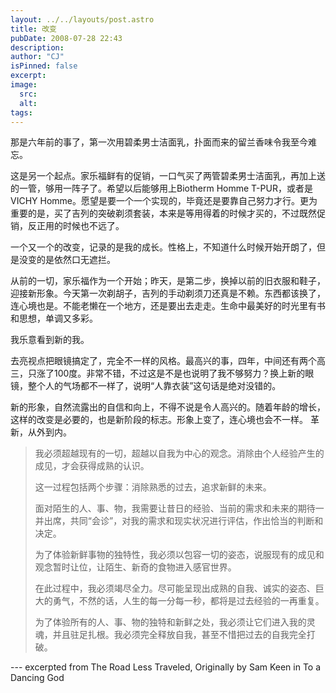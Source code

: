 ```yaml
---
layout: ../../layouts/post.astro
title: 改变
pubDate: 2008-07-28 22:43
description: 
author: "CJ"
isPinned: false
excerpt: 
image:
  src:
  alt:
tags: 
---
```

那是六年前的事了，第一次用碧柔男士洁面乳，扑面而来的留兰香味令我至今难忘。

这是另一个起点。家乐福鲜有的促销，一口气买了两管碧柔男士洁面乳，再加上送的一管，够用一阵子了。希望以后能够用上Biotherm Homme T-PUR，或者是VICHY Homme。愿望是要一个一个实现的，毕竟还是要靠自己努力才行。更为重要的是，买了吉列的突破剃须套装，本来是等用得着的时候才买的，不过既然促销，反正用的时候也不远了。

一个又一个的改变，记录的是我的成长。性格上，不知道什么时候开始开朗了，但是没变的是依然口无遮拦。

从前的一切，家乐福作为一个开始；昨天，是第二步，换掉以前的旧衣服和鞋子，迎接新形象。今天第一次剃胡子，吉列的手动剃须刀还真是不赖。东西都该换了，连心境也是。不能老懒在一个地方，还是要出去走走。生命中最美好的时光里有书和思想，单调又多彩。

我乐意看到新的我。

去亮视点把眼镜搞定了，完全不一样的风格。最高兴的事，四年，中间还有两个高三，只涨了100度。非常不错，不过这是不是也说明了我不够努力？换上新的眼镜，整个人的气场都不一样了，说明“人靠衣装”这句话是绝对没错的。

新的形象，自然流露出的自信和向上，不得不说是令人高兴的。随着年龄的增长，这样的改变是必要的，也是新阶段的标志。形象上变了，连心境也会不一样。 革新，从外到内。

>我必须超越现有的一切，超越以自我为中心的观念。消除由个人经验产生的成见，才会获得成熟的认识。
>
>这一过程包括两个步骤：消除熟悉的过去，追求新鲜的未来。
>
>面对陌生的人、事、物，我需要让昔日的经验、当前的需求和未来的期待一并出席，共同“会诊”，对我的需求和现实状况进行评估，作出恰当的判断和决定。
>
>为了体验新鲜事物的独特性，我必须以包容一切的姿态，说服现有的成见和观念暂时让位，让陌生、新奇的食物进入感官世界。 
>
>在此过程中，我必须竭尽全力。尽可能呈现出成熟的自我、诚实的姿态、巨大的勇气，不然的话，人生的每一分每一秒，都将是过去经验的一再重复。
>
>为了体验所有的人、事、物的独特和新鲜之处，我必须让它们进入我的灵魂，并且驻足扎根。我必须完全释放自我，甚至不惜把过去的自我完全打破。

--- excerpted from The Road Less Traveled, Originally by Sam Keen in To a Dancing God
